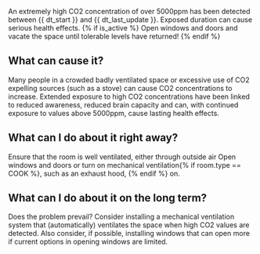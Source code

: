 An extremely high CO2 concentration of over 5000ppm has been detected between {{ dt_start }} and {{ dt_last_update }}. Exposed duration can cause serious health effects. {% if is_active %} Open windows and doors and vacate the space until tolerable levels have returned! {% endif %}

## What can cause it?
Many people in a crowded badly ventilated space or excessive use of CO2 expelling sources (such as a stove) can cause CO2 concentrations to increase. Extended exposure to high CO2 concentrations have been linked to reduced awareness, reduced brain capacity and can, with continued exposure to values above 5000ppm, cause lasting health effects.

## What can I do about it right away?
Ensure that the room is well ventilated, either through outside air Open windows and doors or turn on mechanical ventilation{% if room.type == COOK %}, such as an exhaust hood, {% endif %} on.

## What can I do about it on the long term?
Does the problem prevail? Consider installing a mechanical ventilation system that (automatically) ventilates the space when high CO2 values are detected. Also consider, if possible, installing windows that can open more if current options in opening windows are limited.

